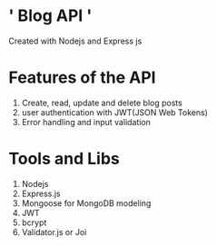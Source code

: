 # ' Blog API '
Created with Nodejs and Express js 

Features of the API
=====================
1. Create, read, update  and delete blog posts
2. user authentication with JWT(JSON Web Tokens)
3. Error handling and input validation

Tools and Libs
================
1. Nodejs
2. Express.js
3. Mongoose for MongoDB modeling
4. JWT
5. bcrypt
6. Validator.js or Joi
